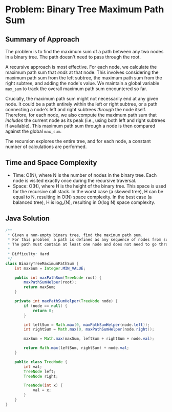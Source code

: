 # Problem: Binary Tree Maximum Path Sum

## Summary of Approach

The problem is to find the maximum sum of a path between any two nodes in a binary tree.  The path doesn't need to pass through the root.

A recursive approach is most effective. For each node, we calculate the maximum path sum that *ends* at that node. This involves considering the maximum path sum from the left subtree, the maximum path sum from the right subtree, and adding the node's value.  We maintain a global variable `max_sum` to track the overall maximum path sum encountered so far.

Crucially, the maximum path sum might not necessarily end at any given node. It could be a path entirely within the left or right subtree, or a path connecting a node's left and right subtrees *through* the node itself.  Therefore, for each node, we also compute the maximum path sum that *includes* the current node as its peak (i.e., using both left and right subtrees if available).  This maximum path sum through a node is then compared against the global `max_sum`.

The recursion explores the entire tree, and for each node, a constant number of calculations are performed.


## Time and Space Complexity
- Time: O(N), where N is the number of nodes in the binary tree. Each node is visited exactly once during the recursive traversal.
- Space: O(H), where H is the height of the binary tree. This space is used for the recursive call stack. In the worst case (a skewed tree), H can be equal to N, resulting in O(N) space complexity.  In the best case (a balanced tree), H is log₂(N), resulting in O(log N) space complexity.

## Java Solution
```java
/**
 * Given a non-empty binary tree, find the maximum path sum.
 * For this problem, a path is defined as any sequence of nodes from some starting node to any node in the tree along the parent-child connections.
 * The path must contain at least one node and does not need to go through the root.
 *
 * Difficulty: Hard
 */
class BinaryTreeMaximumPathSum {
    int maxSum = Integer.MIN_VALUE;

    public int maxPathSum(TreeNode root) {
        maxPathSumHelper(root);
        return maxSum;
    }

    private int maxPathSumHelper(TreeNode node) {
        if (node == null) {
            return 0;
        }

        int leftSum = Math.max(0, maxPathSumHelper(node.left));
        int rightSum = Math.max(0, maxPathSumHelper(node.right));

        maxSum = Math.max(maxSum, leftSum + rightSum + node.val);

        return Math.max(leftSum, rightSum) + node.val;
    }

    public class TreeNode {
        int val;
        TreeNode left;
        TreeNode right;

        TreeNode(int x) {
            val = x;
        }
    }
}
```